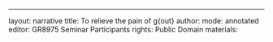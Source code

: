 ---
layout: narrative
title: To relieve the pain of g{out}
author:
mode: annotated
editor: GR8975 Seminar Participants
rights: Public Domain
materials: 